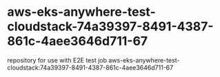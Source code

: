 # aws-eks-anywhere-test-cloudstack-74a39397-8491-4387-861c-4aee3646d711-67
repository for use with E2E test job aws-eks-anywhere-test-cloudstack:74a39397-8491-4387-861c-4aee3646d711-67
